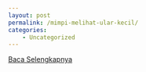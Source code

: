 ```yaml
---
layout: post
permalink: /mimpi-melihat-ular-kecil/
categories:
    - Uncategorized
---
```


[Baca Selengkapnya](/07)